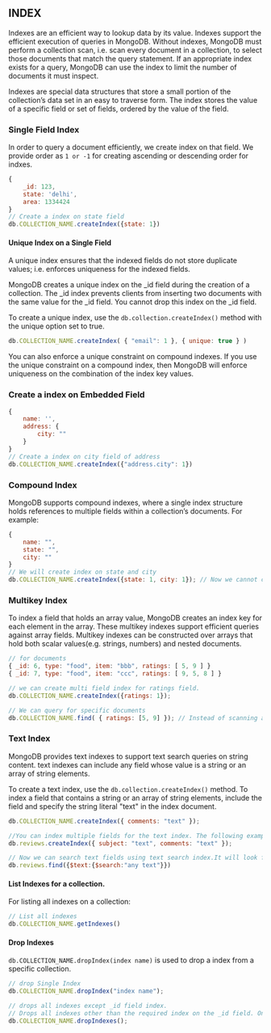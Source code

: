 ## INDEX
Indexes are an efficient way to lookup data by its value.
Indexes support the efficient execution of queries in MongoDB. Without indexes, MongoDB must perform a collection scan, i.e. scan every document in a collection, to select those documents that match the query statement. If an appropriate index exists for a query, MongoDB can use the index to limit the number of documents it must inspect.

Indexes are special data structures that store a small portion of the collection’s data set in an easy to traverse form. The index stores the value of a specific field or set of fields, ordered by the value of the field. 

### Single Field Index
In order to query a document efficiently, we create index on that field.
We provide order as `1 or -1` for creating ascending or descending order for indxes.

```js
{
    _id: 123,
    state: 'delhi',
    area: 1334424
}
// Create a index on state field
db.COLLECTION_NAME.createIndex({state: 1})
```
#### Unique Index on a Single Field
A unique index ensures that the indexed fields do not store duplicate values; i.e. enforces uniqueness for the indexed fields.

MongoDB creates a unique index on the _id field during the creation of a collection. The _id index prevents clients from inserting two documents with the same value for the _id field. You cannot drop this index on the _id field.

To create a unique index, use the `db.collection.createIndex()` method with the unique option set to true.
```js
db.COLLECTION_NAME.createIndex( { "email": 1 }, { unique: true } )
```
You can also enforce a unique constraint on compound indexes. If you use the unique constraint on a compound index, then MongoDB will enforce uniqueness on the combination of the index key values.

### Create a index on Embedded Field
```js
{
    name: '',
    address: {
        city: ""
    }
}
// Create a index on city field of address
db.COLLECTION_NAME.createIndex({"address.city": 1})
``` 
### Compound Index
MongoDB supports compound indexes, where a single index structure holds references to multiple fields within a collection’s documents.
For example: 
```js
{
    name: "",
    state: "",
    city: ""
}
// We will create index on state and city
db.COLLECTION_NAME.createIndex({state: 1, city: 1}); // Now we cannot create duplicate cities for same state.
```
### Multikey Index
To index a field that holds an array value, MongoDB creates an index key for each element in the array. These multikey indexes support efficient queries against array fields. Multikey indexes can be constructed over arrays that hold both scalar values(e.g. strings, numbers) and nested documents.

```js
// for documents
{ _id: 6, type: "food", item: "bbb", ratings: [ 5, 9 ] }
{ _id: 7, type: "food", item: "ccc", ratings: [ 9, 5, 8 ] }

// we can create multi field index for ratings field.
db.COLLECTION_NAME.createIndex({ratings: 1});

// We can query for specific documents
db.COLLECTION_NAME.find( { ratings: [5, 9] }); // Instead of scanning all documents, it will look using indexes for specific match.

```

### Text Index
MongoDB provides text indexes to support text search queries on string content. text indexes can include any field whose value is a string or an array of string elements.

To create a text index, use the `db.collection.createIndex()` method. To index a field that contains a string or an array of string elements, include the field and specify the string literal "text" in the index document.
```js
db.COLLECTION_NAME.createIndex({ comments: "text" });

//You can index multiple fields for the text index. The following example creates a text index on the fields subject and comments
db.reviews.createIndex({ subject: "text", comments: "text" });

// Now we can search text fields using text search index.It will look for these text inside subject and comment fields.
db.reviews.find({$text:{$search:"any text"}})
```

#### List Indexes for a collection.
For listing all indexes on a collection:
```js
// List all indexes
db.COLLECTION_NAME.getIndexes()
``` 

#### Drop Indexes
`db.COLLECTION_NAME.dropIndex(index name)` is used to drop a index from a specific collection.
```js
// drop Single Index
db.COLLECTION_NAME.dropIndex("index name");

// drops all indexes except _id field index.
// Drops all indexes other than the required index on the _id field. Only call dropIndexes() as a method on a collection object.
db.COLLECTION_NAME.dropIndexes();
```
